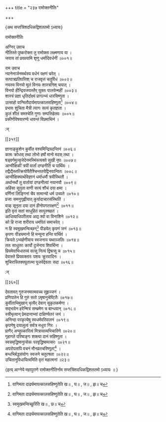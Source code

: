 +++
title = "२३७ रामोक्तनीतिः"

+++

\{अथ सप्तत्रिंशदधिकद्विशततमो ऽध्यायः\}

रामोक्तनीतिः  
    
अग्निर् उवाच  
नीतिस्ते पुष्करोक्ता तु रामोक्ता लक्ष्मणाय या ।  
जयाय तां प्रवक्ष्यामि शृणु धर्मादिवर्धनीं   ॥००१॥  
    
राम उवाच  
न्यानेनार्जनमर्थस्य वर्धनं रक्षणं चरेत् ।  
सत्पात्रप्रतिपत्तिश् च राजवृत्तं चतुर्विधं ॥००२॥  
नयस्य विनयो मूलं विनयः शास्त्रनिश् चयात् ।  
विनयो हीन्द्रियजयस्तैर् युक्तः पालयेन्महीं ॥००३॥  
शास्त्रं प्रज्ञा धृतिर्दाक्ष्यं प्रागल्भ्यं धारयिष्णुता   ।  
उत्साहो वाग्मितौदार्यमापत्कालसहिष्णुता[^१] ॥००४॥  
प्रभावः शुचिता मैत्री त्यागः सत्यं कृतज्ञता   ।  
कुलं शीलं समश्चेति गुणाः सम्पत्तिहेतवः   ॥००५॥  
प्रकीर्णविषयारण्ये धावन्तं विप्रमाथिनं   ।  
    
:न्  
    
[^१]: वागिमता दार्ढ्यमापत्कालसहिष्णुतेति ख॥ , घ॥ , ज॥ , झ॥ च  

[[३५९]]
    
ज्ञानाङ्कुशेन कुर्वीत वश्यमिन्द्रियदन्तिनं ॥००६॥  
कामः क्रोधस् तथा लोभो हर्षो मानो मदस् तथा ।  
षड्वर्गमुत्सृजेदेनमस्मिंस्त्यक्ते सुखी नृपः   ॥००७॥  
आन्वीक्षिकीं त्रयीं वार्तां दण्डनीतिं च पार्थिवः   ।  
तद्वैद्यैस्तत्क्रियोपैतैश्चिन्ततयेद्विनयान्वितः ॥००८॥  
आन्वीक्षिक्यार्थविज्ञानं धर्माधर्मौ त्रयीस्थितौ   ।  
अर्थानर्थौ तु वार्तायां दण्डनीत्यां नयानयौ   ॥००९॥  
अहिंसा सूनृता वाणी सत्यं शौचं दया क्षमा   ।  
वर्णिनां लिङ्गिनां चैव सामान्यो धर्म उच्यते ॥०१०॥  
प्रजाः समनुगृह्णीयात् कुर्यादाचारसंस्थितिं   ।  
वाक् सूनृता दया दानं हीनोपगतरक्षणं[^१]   ॥०११॥  
इति वृत्तं सतां साधुहितं सत्पुरुषव्रतं ।  
आधिव्याधिपरीताय अद्य श्वो वा विनाशिने ॥०१२॥  
को हि राजा शरीराय धर्मापेतं समाचरेत् ।  
न हि स्वमुखमन्विच्छन्[^२] पीडयेत् कृपणं जनं   ॥०१३॥  
कृपणः पीड्यमानो हि मन्युना हन्ति पार्थिवं   ।  
क्रियते ऽभ्यर्हणीयाय स्वजनाय यथाञ्जलिः ॥०१४॥  
ततः साधुतरः कार्यो दुर्जनाय शिवर्थिना ।  
प्रियमेवाभिधातव्यं सत्सु नित्यं द्विषत्सु च ॥०१५॥  
देवास्ते प्रियवक्तारः पशवः क्रूरवादिनः ।  
शुचिरास्तिक्यपूतात्मा पूजयेद्देवताः सदा ॥०१६॥  
    
:न्  
    
[^१]: दीनोपगतरक्षणमिति ख॥ , घ॥ , छ॥ , ज॥ , ञ॥ , ट॥ च  
    
[^२]: स्वमुखमन्विच्छुरिति ख॥ , छ॥ च  

[[३६०]]
    
देवतावत् गुरुजनमात्मवच्च सुहृज्जनं ।  
प्रणिपातेन हि गुरुं सतो ऽमृषानुचेष्टितैः   ॥०१७॥  
कुर्वीताभिमुखान् भृत्यैर् देवान् सुकृतकर्मणा   ।  
सद्भावेन हरेन्मित्रं सम्भ्रमेण च बान्धवान् ॥०१८॥  
स्त्रीभृत्यान् प्रेमदानाभ्यां दाक्षिण्येतरं जनं   ।  
अनिन्दा परकृत्येषु स्वधर्मपरिपालनं ॥०१९॥  
कृपणेषु दयालुत्वं सर्वत्र मधुरा गिरः ।  
प्राणैर् अप्युपकारित्वं मित्रायाव्यभिचारिणे ॥०२०॥  
गृहागते परिष्वङ्गः शक्त्या दानं सहिष्णुता   ।  
स्वसमृद्धिष्वनुत्सेकः परवृद्धिष्वमत्सरः   ॥०२१॥  
अपरोपतापि वचनं मौनव्रतचरिष्णुता[^१] ।  
बन्धभिर्बद्धसंयोगः स्वजने चतुरश्रता ॥०२२॥  
उचितानुविधायित्वमिति वृत्तं महात्मनां ॥२३॥  
    
\{इत्य् आग्नेये महापुराणे रामोक्तनीतिर्नाम सप्तत्रिंशदधिकद्विशततमो ऽध्यायः ॥  }
    